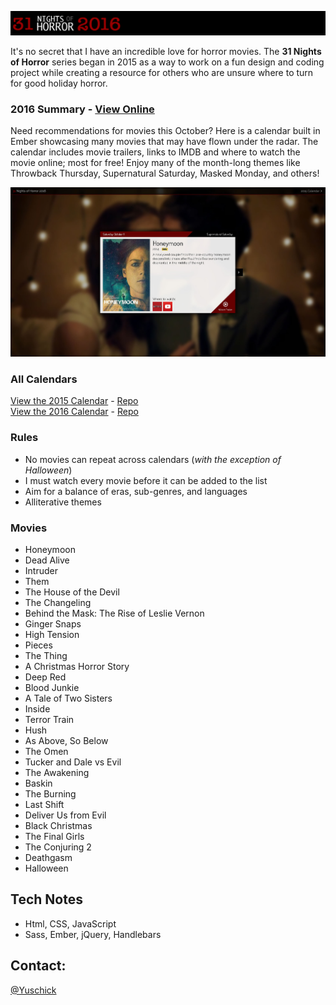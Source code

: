 [![31 Nights of Horror 2016](https://github.com/yuschick/31-Nights-of-Horror-2016/raw/master/header.jpg)](http://www.danyuschick.com/31-nights-of-horror/)

It's no secret that I have an incredible love for horror movies. The **31 Nights of Horror** series began in 2015 as a way to work on a fun design and coding project while creating a resource for others who are unsure where to turn for good holiday horror.

### 2016 Summary - [View Online](http://www.danyuschick.com/31-nights-of-horror/)
Need recommendations for movies this October? Here is a calendar built in Ember showcasing many movies that may have flown under the radar. The calendar includes movie trailers, links to IMDB and where to watch the movie online; most for free! Enjoy many of the month-long themes like Throwback Thursday, Supernatural Saturday, Masked Monday, and others!

[![31 Nights of Horror 2016](https://github.com/yuschick/31-Nights-of-Horror-2016/raw/master/screenshot.jpg)](http://www.danyuschick.com/31-nights-of-horror/)

### All Calendars
[View the 2015 Calendar](http://yuschick.github.io/31-Nights-of-Horror-2015/) - [Repo](https://github.com/yuschick/31-Nights-of-Horror-2015)  
[View the 2016 Calendar](http://www.danyuschick.com/31-nights-of-horror/) - [Repo](https://github.com/yuschick/31-Nights-of-Horror-2016)  

### Rules
- No movies can repeat across calendars (*with the exception of Halloween*)
- I must watch every movie before it can be added to the list
- Aim for a balance of eras, sub-genres, and languages
- Alliterative themes

### Movies
- Honeymoon
- Dead Alive
- Intruder
- Them
- The House of the Devil
- The Changeling
- Behind the Mask: The Rise of Leslie Vernon
- Ginger Snaps
- High Tension
- Pieces
- The Thing
- A Christmas Horror Story
- Deep Red
- Blood Junkie
- A Tale of Two Sisters
- Inside
- Terror Train
- Hush
- As Above, So Below
- The Omen
- Tucker and Dale vs Evil
- The Awakening
- Baskin
- The Burning
- Last Shift
- Deliver Us from Evil
- Black Christmas
- The Final Girls
- The Conjuring 2
- Deathgasm
- Halloween

## Tech Notes
- Html, CSS, JavaScript
- Sass, Ember, jQuery, Handlebars

## Contact:
[@Yuschick](http://www.twitter.com/yuschick)
